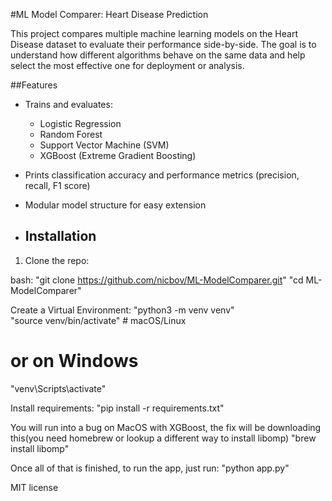 #ML Model Comparer: Heart Disease Prediction

This project compares multiple machine learning models on the Heart Disease dataset to evaluate their performance side-by-side. The goal is to understand how different algorithms behave on the same data and help select the most effective one for deployment or analysis.

##Features

- Trains and evaluates:
  - Logistic Regression
  - Random Forest
  - Support Vector Machine (SVM)
  - XGBoost (Extreme Gradient Boosting)
- Prints classification accuracy and performance metrics (precision, recall, F1 score)
- Modular model structure for easy extension

- ## Installation

1. Clone the repo:

bash:
"git clone https://github.com/nicbov/ML-ModelComparer.git"
"cd ML-ModelComparer"

Create a Virtual Environment:
"python3 -m venv venv"        
"source venv/bin/activate" # macOS/Linux

# or on Windows
"venv\Scripts\activate"

Install requirements:
"pip install -r requirements.txt"

You will run into a bug on MacOS with XGBoost, the fix will be downloading this(you need homebrew or lookup a different way to install libomp)
"brew install libomp"

Once all of that is finished, to run the app, just run:
"python app.py"


MIT license
